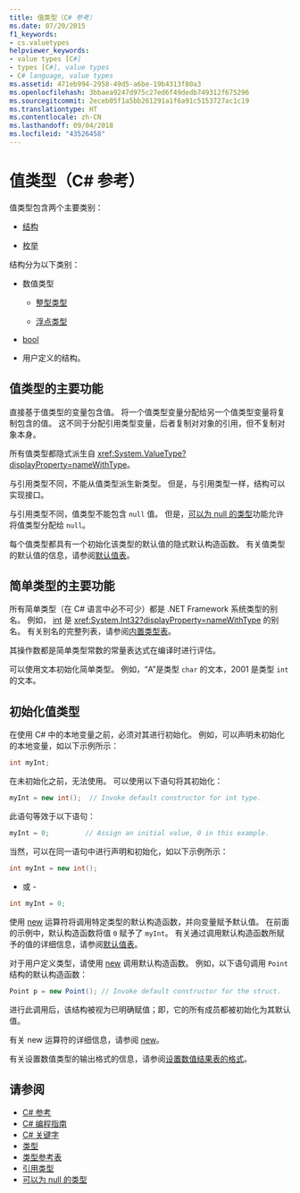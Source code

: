 ```yaml
---
title: 值类型（C# 参考）
ms.date: 07/20/2015
f1_keywords:
- cs.valuetypes
helpviewer_keywords:
- value types [C#]
- types [C#], value types
- C# language, value types
ms.assetid: 471eb994-2958-49d5-a6be-19b4313f80a3
ms.openlocfilehash: 3bbaea9247d975c27ed6f49dedb749312f675296
ms.sourcegitcommit: 2eceb05f1a5bb261291a1f6a91c5153727ac1c19
ms.translationtype: HT
ms.contentlocale: zh-CN
ms.lasthandoff: 09/04/2018
ms.locfileid: "43526458"
---
```

# <a name="value-types-c-reference"></a>值类型（C# 参考）
值类型包含两个主要类别：  
  
-   [结构](../../../csharp/language-reference/keywords/struct.md)  
  
-   [枚举](../../../csharp/language-reference/keywords/enum.md)  
  
 结构分为以下类别：  
  
-   数值类型  
  
    -   [整型类型](../../../csharp/language-reference/keywords/integral-types-table.md)  
  
    -   [浮点类型](../../../csharp/language-reference/keywords/floating-point-types-table.md)  
  
-   [bool](../../../csharp/language-reference/keywords/bool.md)  
  
-   用户定义的结构。  
  
## <a name="main-features-of-value-types"></a>值类型的主要功能  
 直接基于值类型的变量包含值。 将一个值类型变量分配给另一个值类型变量将复制包含的值。 这不同于分配引用类型变量，后者复制对对象的引用，但不复制对象本身。  
  
 所有值类型都隐式派生自 <xref:System.ValueType?displayProperty=nameWithType>。  
  
 与引用类型不同，不能从值类型派生新类型。 但是，与引用类型一样，结构可以实现接口。  
  
 与引用类型不同，值类型不能包含 `null` 值。 但是，[可以为 null 的类型](../../../csharp/programming-guide/nullable-types/index.md)功能允许将值类型分配给 `null`。  
  
 每个值类型都具有一个初始化该类型的默认值的隐式默认构造函数。 有关值类型的默认值的信息，请参阅[默认值表](../../../csharp/language-reference/keywords/default-values-table.md)。  
  
## <a name="main-features-of-simple-types"></a>简单类型的主要功能  
 所有简单类型（在 C# 语言中必不可少）都是 .NET Framework 系统类型的别名。 例如， [int](../../../csharp/language-reference/keywords/int.md) 是 <xref:System.Int32?displayProperty=nameWithType> 的别名。 有关别名的完整列表，请参阅[内置类型表](../../../csharp/language-reference/keywords/built-in-types-table.md)。  
  
 其操作数都是简单类型常数的常量表达式在编译时进行评估。  
  
 可以使用文本初始化简单类型。 例如，“A”是类型 `char` 的文本，2001 是类型 `int` 的文本。  
  
## <a name="initializing-value-types"></a>初始化值类型  
 在使用 C# 中的本地变量之前，必须对其进行初始化。 例如，可以声明未初始化的本地变量，如以下示例所示：  
  
```csharp  
int myInt;  
```  
  
 在未初始化之前，无法使用。 可以使用以下语句将其初始化：  
  
```csharp  
myInt = new int();  // Invoke default constructor for int type.  
```  
  
 此语句等效于以下语句：  
  
```csharp  
myInt = 0;         // Assign an initial value, 0 in this example.  
```  
  
 当然，可以在同一语句中进行声明和初始化，如以下示例所示：  
  
```csharp  
int myInt = new int();  
```  
  
 - 或 -  
  
```csharp  
int myInt = 0;  
```  
  
 使用 [new](../../../csharp/language-reference/keywords/new.md) 运算符将调用特定类型的默认构造函数，并向变量赋予默认值。 在前面的示例中，默认构造函数将值 `0` 赋予了 `myInt`。 有关通过调用默认构造函数所赋予的值的详细信息，请参阅[默认值表](../../../csharp/language-reference/keywords/default-values-table.md)。  
  
 对于用户定义类型，请使用 [new](../../../csharp/language-reference/keywords/new.md) 调用默认构造函数。 例如，以下语句调用 `Point` 结构的默认构造函数：  
  
```csharp  
Point p = new Point(); // Invoke default constructor for the struct.  
```  
  
 进行此调用后，该结构被视为已明确赋值；即，它的所有成员都被初始化为其默认值。  
  
 有关 new 运算符的详细信息，请参阅 [new](../../../csharp/language-reference/keywords/new.md)。  
  
 有关设置数值类型的输出格式的信息，请参阅[设置数值结果表的格式](../../../csharp/language-reference/keywords/formatting-numeric-results-table.md)。  
  
## <a name="see-also"></a>请参阅

- [C# 参考](../../../csharp/language-reference/index.md)  
- [C# 编程指南](../../../csharp/programming-guide/index.md)  
- [C# 关键字](../../../csharp/language-reference/keywords/index.md)  
- [类型](../../../csharp/language-reference/keywords/types.md)  
- [类型参考表](../../../csharp/language-reference/keywords/reference-tables-for-types.md)  
- [引用类型](../../../csharp/language-reference/keywords/reference-types.md)  
- [可以为 null 的类型](../../programming-guide/nullable-types/index.md)  
